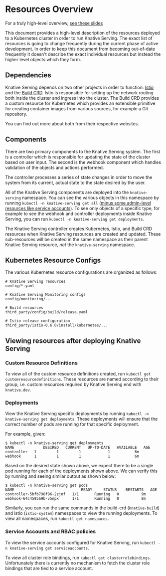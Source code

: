 # Resources Overview

For a truly high-level overview,
[see these slides](https://docs.google.com/presentation/d/1CbwVC7W2JaSxRyltU8CS1bIsrIXu1RrZqvnlMlDaaJE/edit#slide=id.p)

This document provides a high-level description of the resources deployed to a
Kubernetes cluster in order to run Knative Serving. The exact list of resources
is going to change frequently during the current phase of active development. In
order to keep this document from becoming out-of-date frequently it doesn't
describe the exact individual resources but instead the higher level objects
which they form.

## Dependencies

Knative Serving depends on two other projects in order to function:
[Istio][istio] and the [Build CRD][build-crd]. Istio is responsible for setting
up the network routing both inside the cluster and ingress into the cluster. The
Build CRD provides a custom resource for Kubernetes which provides an extensible
primitive for creating container images from various sources, for example a Git
repository.

You can find out more about both from their respective websites.

[istio]: https://istio.io/
[build-crd]: https://github.com/knative/build

## Components

There are two primary components to the Knative Serving system. The first is a
controller which is responsible for updating the state of the cluster based on
user input. The second is the webhook component which handles validation of the
objects and actions performed.

The controller processes a series of state changes in order to move the system
from its current, actual state to the state desired by the user.

All of the Knative Serving components are deployed into the `knative-serving`
namespace. You can see the various objects in this namespace by running
`kubectl -n knative-serving get all`
([minus some admin-level resources like service accounts](https://github.com/kubernetes/kubectl/issues/151)).
To see only objects of a specific type, for example to see the webhook and
controller deployments inside Knative Serving, you can run
`kubectl -n knative-serving get deployments`.

The Knative Serving controller creates Kubernetes, Istio, and Build CRD
resources when Knative Serving resources are created and updated. These
sub-resources will be created in the same namespace as their parent Knative
Serving resource, _not_ the `knative-serving` namespace.

## Kubernetes Resource Configs

The various Kubernetes resource configurations are organized as follows:

```plain
# Knative Serving resources
config/*.yaml

# Knative Serving Monitoring configs
config/monitoring/...

# Build resources
third_party/config/build/release.yaml

# Istio release configuration
third_party/istio-0.6.0/install/kubernetes/...
```

## Viewing resources after deploying Knative Serving

### Custom Resource Definitions

To view all of the custom resource definitions created, run
`kubectl get customresourcedefinitions`. These resources are named according to
their group, i.e. custom resources required by Knative Serving end with
`knative.dev`.

### Deployments

View the Knative Serving specific deployments by running
`kubectl -n knative-serving get deployments`. These deployments will ensure that
the correct number of pods are running for that specific deployment.

For example, given:

```console
$ kubectl -n knative-serving get deployments
NAME             DESIRED   CURRENT   UP-TO-DATE   AVAILABLE   AGE
controller   1         1         1            1           6m
webhook      1         1         1            1           6m
```

Based on the desired state shown above, we expect there to be a single pod
running for each of the deployments shown above. We can verify this by running
and seeing similar output as shown below:

```console
$ kubectl -n knative-serving get pods
NAME                              READY     STATUS    RESTARTS   AGE
controller-5bfb798f96-2zjnf   1/1       Running   0          9m
webhook-64c459569b-v5npx      1/1       Running   0          8m
```

Similarly, you can run the same commands in the build-crd (`knative-build`) and
istio (`istio-system`) namespaces to view the running deployments. To view all
namespaces, run `kubectl get namespaces`.

### Service Accounts and RBAC policies

To view the service accounts configured for Knative Serving, run
`kubectl -n knative-serving get serviceaccounts`.

To view all cluster role bindings, run `kubectl get clusterrolebindings`.
Unfortunately there is currently no mechanism to fetch the cluster role bindings
that are tied to a service account.
